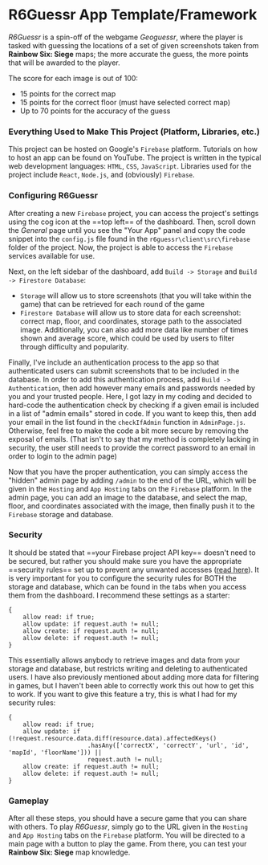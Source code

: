 # R6Guessr App Template/Framework
*R6Guessr* is a spin-off of the webgame *Geoguessr*, where the player is tasked with guessing the locations of a set of given screenshots taken from **Rainbow Six: Siege** maps; the more accurate the guess, the more points that will be awarded to the player.

The score for each image is out of 100:
- 15 points for the correct map
- 15 points for the correct floor (must have selected correct map)
- Up to 70 points for the accuracy of the guess

### Everything Used to Make This Project (Platform, Libraries, etc.)
This project can be hosted on Google's `Firebase` platform. Tutorials on how to host an app can be found on YouTube. The project is written in the typical web development languages: `HTML`, `CSS`, `JavaScript`. Libraries used for the project include `React`, `Node.js`, and (obviously) `Firebase`.

### Configuring R6Guessr
After creating a new ``Firebase`` project, you can access the project's settings using the cog icon at the ==top left== of the dashboard. Then, scroll down the *General* page until you see the "Your App" panel and copy the code snippet into the `config.js` file found in the `r6guessr\client\src\firebase` folder of the project.
Now, the project is able to access the `Firebase` services available for use.

Next, on the left sidebar of the dashboard, add `Build -> Storage` and `Build -> Firestore Database`:
- `Storage` will allow us to store screenshots (that you will take within the game) that can be retrieved for each round of the game
- `Firestore Database` will allow us to store data for each screenshot: correct map, floor, and coordinates, storage path to the associated image. Additionally, you can also add more data like number of times shown and average score, which could be used by users to filter through difficulty and popularity.

Finally, I've include an authentication process to the app so that authenticated users can submit screenshots that to be included in the database. In order to add this authentication process, add `Build -> Authentication`, then add however many emails and passwords needed by you and your trusted people. Here, I got lazy in my coding and decided to hard-code the authentication check by checking if a given email is included in a list of "admin emails" stored in code. If you want to keep this, then add your email in the list found in the `checkIfAdmin` function in `AdminPage.js`. Otherwise, feel free to make the code a bit more secure by removing the exposal of emails. (That isn't to say that my method is completely lacking in security, the user still needs to provide the correct password to an email in order to login to the admin page)

Now that you have the proper authentication, you can simply access the "hidden" admin page by adding `/admin` to the end of the URL, which will be given in the `Hosting` and `App Hosting` tabs on the `Firebase` platform. In the admin page, you can add an image to the database, and select the map, floor, and coordinates associated with the image, then finally push it to the `Firebase` storage and database.

### Security
It should be stated that ==your Firebase project API key== doesn't need to be secured, but rather you should make sure you have the appropriate ==security rules== set up to prevent any unwanted accesses ([read here](https://firebase.google.com/docs/projects/api-keys)). It is very important for you to configure the security rules for BOTH the storage and database, which can be found in the tabs when you access them from the dashboard. I recommend these settings as a starter:
```
{
    allow read: if true;
    allow update: if request.auth != null;
    allow create: if request.auth != null;
    allow delete: if request.auth != null;
}
```
This essentially allows anybody to retrieve images and data from your storage and database, but restricts writing and deleting to authenticated users.
I have also previously mentioned about adding more data for filtering in games, but I haven't been able to correctly work this out how to get this to work. If you want to give this feature a try, this is what I had for my security rules:
```
{
    allow read: if true;
    allow update: if (!request.resource.data.diff(resource.data).affectedKeys()
                      .hasAny(['correctX', 'correctY', 'url', 'id', 'mapId', 'floorName'])) ||
                      request.auth != null;
    allow create: if request.auth != null;
    allow delete: if request.auth != null;
}
```

### Gameplay
After all these steps, you should have a secure game that you can share with others. To play *R6Guessr*, simply go to the URL given in the `Hosting` and `App Hosting` tabs on the `Firebase` platform. You will be directed to a main page with a button to play the game. From there, you can test your **Rainbow Six: Siege** map knowledge.